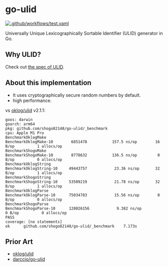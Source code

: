 # go-ulid

[![.github/workflows/test.yaml](https://github.com/shogo82148/go-ulid/actions/workflows/test.yaml/badge.svg)](https://github.com/shogo82148/go-ulid/actions/workflows/test.yaml)

Universally Unique Lexicographically Sortable Identifier (ULID) generator in Go.

## Why ULID?

Check out [the spec of ULID](https://github.com/ulid/spec).

## About this implementation

- It uses cryptographically secure random numbers by default.
- high performance.

vs [oklog/ulid](https://github.com/oklog/ulid) v2.1.1:

```plain
goos: darwin
goarch: arm64
pkg: github.com/shogo82148/go-ulid/_benchmark
cpu: Apple M1 Pro
BenchmarkOklogMake
BenchmarkOklogMake-10      	 6851478	       157.5 ns/op	      16 B/op	       1 allocs/op
BenchmarkShogoMake
BenchmarkShogoMake-10      	 8778632	       136.5 ns/op	       0 B/op	       0 allocs/op
BenchmarkOklogString
BenchmarkOklogString-10    	49443757	        23.36 ns/op	      32 B/op	       1 allocs/op
BenchmarkShogoString
BenchmarkShogoString-10    	53509219	        21.78 ns/op	      32 B/op	       1 allocs/op
BenchmarkOklogParse
BenchmarkOklogParse-10     	75034783	        15.56 ns/op	       0 B/op	       0 allocs/op
BenchmarkShogoParse
BenchmarkShogoParse-10     	128026156	         9.382 ns/op	       0 B/op	       0 allocs/op
PASS
coverage: [no statements]
ok  	github.com/shogo82148/go-ulid/_benchmark	7.173s
```

## Prior Art

- [oklog/ulid](https://github.com/oklog/ulid)
- [darccio/go-ulid](https://github.com/darccio/go-ulid)
